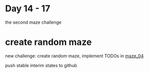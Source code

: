 # Day 14 - 17 

the second maze challenge

# create random maze

new challenge: create random maze,
implement TODOs in [maze_04](maze_04.js)

push stable interim states to github